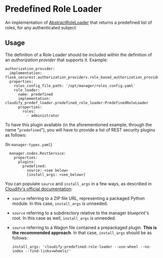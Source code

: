 # Predefined Role Loader

An implementation of [AbstractRoleLoader](https://github.com/cloudify-cosmo/flask-securest/blob/0.8/flask_securest/authorization_providers/role_loaders/abstract_role_loader.py)
that returns a predefined list of roles, for any authenticated subject.

## Usage

The definition of a Role Loader should be included within the definition of an *authorization provider* that supports
it. Example:

```
authorization_provider:
  implementation: flask_securest.authorization_providers.role_based_authorization_provider:RoleBasedAuthorizationProvider
  properties:
    roles_config_file_path: '/opt/manager/roles_config.yaml'
    role_loader:
      name: predefined
      implementation: cloudify_predef_loader.predefined_role_loader:PredefinedRoleLoader
      properties:
        roles:
          - administrator
```

To have this plugin available (in the aforementioned example, through the name "`predefined`"), you will have to
provide a list of REST security plugins as follows:

(In `manager-types.yaml`)

```
  manager.nodes.RestService:
    properties:
      plugins:
        predefined:
          source: <see below>
          [install_args: <see_below>]
```

You can populate `source` and `install_args` in a few ways, as described in [Cloudify's official documentation](http://docs.getcloudify.org/3.4.0/manager/security/):

* `source` referring to a ZIP file URL, representing a packaged Python module. In this case, `install_args` is unneeded.
* `source` referring to a subdirectory relative to the manager blueprint's root. In this case as well, `install_args` is unneeded.
* `source` referring to a Wagon file contained a prepackaged plugin. **This is the recommended approach**. In that case,
  `install_args` should be as follows:
  
  `install_args: 'cloudify-predefined-role-loader --use-wheel --no-index --find-links=wheels/'`
